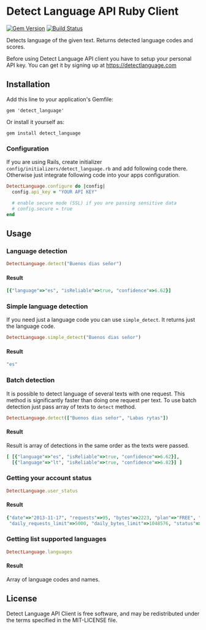 Detect Language API Ruby Client
========

[![Gem Version](https://badge.fury.io/rb/detect_language.svg)](https://badge.fury.io/rb/detect_language)
[![Build Status](https://secure.travis-ci.org/detectlanguage/detectlanguage-ruby.svg)](http://travis-ci.org/detectlanguage/detectlanguage-ruby)

Detects language of the given text. Returns detected language codes and scores.

Before using Detect Language API client you have to setup your personal API key.
You can get it by signing up at https://detectlanguage.com

## Installation

Add this line to your application's Gemfile:

```
gem 'detect_language'
```

Or install it yourself as:

```
gem install detect_language
```

### Configuration

If you are using Rails, create initializer `config/initializers/detect_language.rb` and add following code there.
Otherwise just integrate following code into your apps configuration.

```ruby
DetectLanguage.configure do |config|
  config.api_key = "YOUR API KEY"

  # enable secure mode (SSL) if you are passing sensitive data
  # config.secure = true
end
```

## Usage

### Language detection

```ruby
DetectLanguage.detect("Buenos dias señor")
```

#### Result

```ruby
[{"language"=>"es", "isReliable"=>true, "confidence"=>6.62}]
```

### Simple language detection

If you need just a language code you can use `simple_detect`. It returns just the language code.

```ruby
DetectLanguage.simple_detect("Buenos dias señor")
```

#### Result

```ruby
"es"
```

### Batch detection

It is possible to detect language of several texts with one request.
This method is significantly faster than doing one request per text.
To use batch detection just pass array of texts to `detect` method.

```ruby
DetectLanguage.detect(["Buenos dias señor", "Labas rytas"])
```

#### Result

Result is array of detections in the same order as the texts were passed.

```ruby
[ [{"language"=>"es", "isReliable"=>true, "confidence"=>6.62}], 
  [{"language"=>"lt", "isReliable"=>true, "confidence"=>6.82}] ]
```

### Getting your account status

```ruby
DetectLanguage.user_status
```

#### Result

```ruby
{"date"=>"2013-11-17", "requests"=>95, "bytes"=>2223, "plan"=>"FREE", "plan_expires"=>nil,
 "daily_requests_limit"=>5000, "daily_bytes_limit"=>1048576, "status"=>"ACTIVE"}
```

### Getting list supported languages

```ruby
DetectLanguage.languages
```

#### Result

Array of language codes and names.

## License

Detect Language API Client is free software, and may be redistributed under the terms specified in the MIT-LICENSE file.
